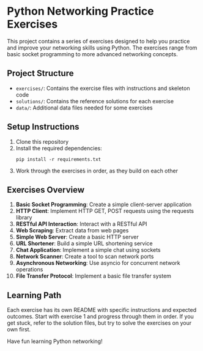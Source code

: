 # Python Networking Practice Exercises

This project contains a series of exercises designed to help you practice and improve your networking skills using Python. The exercises range from basic socket programming to more advanced networking concepts.

## Project Structure

- `exercises/`: Contains the exercise files with instructions and skeleton code
- `solutions/`: Contains the reference solutions for each exercise
- `data/`: Additional data files needed for some exercises

## Setup Instructions

1. Clone this repository
2. Install the required dependencies:
   ```
   pip install -r requirements.txt
   ```
3. Work through the exercises in order, as they build on each other

## Exercises Overview

1. **Basic Socket Programming**: Create a simple client-server application
2. **HTTP Client**: Implement HTTP GET, POST requests using the requests library
3. **RESTful API Interaction**: Interact with a RESTful API
4. **Web Scraping**: Extract data from web pages
5. **Simple Web Server**: Create a basic HTTP server
6. **URL Shortener**: Build a simple URL shortening service
7. **Chat Application**: Implement a simple chat using sockets
8. **Network Scanner**: Create a tool to scan network ports
9. **Asynchronous Networking**: Use asyncio for concurrent network operations
10. **File Transfer Protocol**: Implement a basic file transfer system

## Learning Path

Each exercise has its own README with specific instructions and expected outcomes. Start with exercise 1 and progress through them in order. If you get stuck, refer to the solution files, but try to solve the exercises on your own first.

Have fun learning Python networking! 